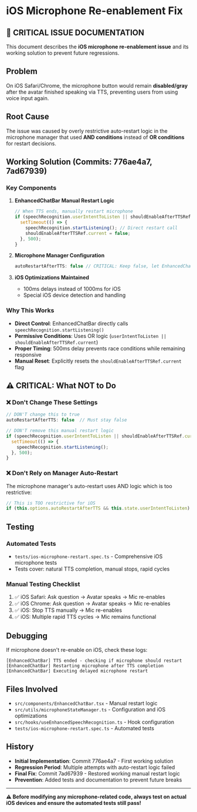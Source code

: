 # iOS Microphone Re-enablement Fix

## 🚨 CRITICAL ISSUE DOCUMENTATION

This document describes the **iOS microphone re-enablement issue** and its working solution to prevent future regressions.

## Problem

On iOS Safari/Chrome, the microphone button would remain **disabled/gray** after the avatar finished speaking via TTS, preventing users from using voice input again.

## Root Cause

The issue was caused by overly restrictive auto-restart logic in the microphone manager that used **AND conditions** instead of **OR conditions** for restart decisions.

## Working Solution (Commits: 776ae4a7, 7ad67939)

### Key Components

1. **EnhancedChatBar Manual Restart Logic**
   ```typescript
   // When TTS ends, manually restart microphone
   if (speechRecognition.userIntentToListen || shouldEnableAfterTTSRef.current) {
     setTimeout(() => {
       speechRecognition.startListening(); // Direct restart call
       shouldEnableAfterTTSRef.current = false;
     }, 500);
   }
   ```

2. **Microphone Manager Configuration**
   ```typescript
   autoRestartAfterTTS: false // CRITICAL: Keep false, let EnhancedChatBar handle it
   ```

3. **iOS Optimizations Maintained**
   - 100ms delays instead of 1000ms for iOS
   - Special iOS device detection and handling

### Why This Works

- **Direct Control**: EnhancedChatBar directly calls `speechRecognition.startListening()`
- **Permissive Conditions**: Uses OR logic (`userIntentToListen || shouldEnableAfterTTSRef.current`)  
- **Proper Timing**: 500ms delay prevents race conditions while remaining responsive
- **Manual Reset**: Explicitly resets the `shouldEnableAfterTTSRef.current` flag

## ⚠️ CRITICAL: What NOT to Do

### ❌ Don't Change These Settings
```typescript
// DON'T change this to true
autoRestartAfterTTS: false  // Must stay false

// DON'T remove this manual restart logic
if (speechRecognition.userIntentToListen || shouldEnableAfterTTSRef.current) {
  setTimeout(() => {
    speechRecognition.startListening();
  }, 500);
}
```

### ❌ Don't Rely on Manager Auto-Restart
The microphone manager's auto-restart uses AND logic which is too restrictive:
```typescript
// This is TOO restrictive for iOS
if (this.options.autoRestartAfterTTS && this.state.userIntentToListen) {
```

## Testing

### Automated Tests
- `tests/ios-microphone-restart.spec.ts` - Comprehensive iOS microphone tests
- Tests cover: natural TTS completion, manual stops, rapid cycles

### Manual Testing Checklist
1. ✅ iOS Safari: Ask question → Avatar speaks → Mic re-enables
2. ✅ iOS Chrome: Ask question → Avatar speaks → Mic re-enables  
3. ✅ iOS: Stop TTS manually → Mic re-enables
4. ✅ iOS: Multiple rapid TTS cycles → Mic remains functional

## Debugging

If microphone doesn't re-enable on iOS, check these logs:
```
[EnhancedChatBar] TTS ended - checking if microphone should restart
[EnhancedChatBar] Restarting microphone after TTS completion
[EnhancedChatBar] Executing delayed microphone restart
```

## Files Involved

- `src/components/EnhancedChatBar.tsx` - Manual restart logic
- `src/utils/microphoneStateManager.ts` - Configuration and iOS optimizations  
- `src/hooks/useEnhancedSpeechRecognition.ts` - Hook configuration
- `tests/ios-microphone-restart.spec.ts` - Automated tests

## History

- **Initial Implementation**: Commit 776ae4a7 - First working solution
- **Regression Period**: Multiple attempts with auto-restart logic failed
- **Final Fix**: Commit 7ad67939 - Restored working manual restart logic
- **Prevention**: Added tests and documentation to prevent future breaks

---

**⚠️ Before modifying any microphone-related code, always test on actual iOS devices and ensure the automated tests still pass!**